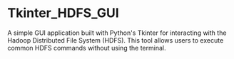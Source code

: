 # Tkinter_HDFS_GUI
A simple GUI application built with Python's Tkinter for interacting with the Hadoop Distributed File System (HDFS). This tool allows users to execute common HDFS commands without using the terminal.
